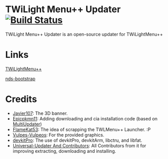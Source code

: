 # TWiLight Menu++ Updater [![Build Status](https://dev.azure.com/DS-Homebrew/Builds/_apis/build/status/RocketRobz.TWiLightMenu-Updater?branchName=master)](https://dev.azure.com/DS-Homebrew/Builds/_build?definitionId=15)
TWiLight Menu++ Updater is an open-source updater for TWiLightMenu++

# Links
[TWiLightMenu++](https://github.com/DS-Homebrew/TWiLightMenu)

[nds-bootstrap](https://github.com/ahezard/nds-bootstrap)

# Credits
* [Javier107](https://github.com/Javier107): The 3D banner.
* [Epicpkmn11](https://github.com/Epicpkmn11): Adding downloading and cia installation code (based on [MultiUpdater](https://github.com/LiquidFenrir/MultiUpdater))
* [FlameKat53](https://github.com/FlameKat53): The idea of scrapping the TWLMenu++ Launcher. :P
* [Vulpes-Vulpeos](https://deviantart.com/vulpes-vulpeos): For the provided graphics.
* [devkitPro](https://github.com/devkitPro): The use of devkitPro, devkitArm, libctru, and libfat.
* [Universal-Updater And Contributors](https://github.com/Universal-Team/Universal-Updater): All Contributors from it for improving extracting, downloading and installing.
